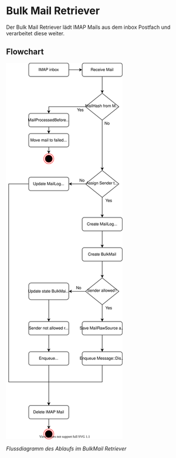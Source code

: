 # Bulk Mail Retriever
Der Bulk Mail Retriever lädt IMAP Mails aus dem inbox Postfach und verarbeitet diese weiter.

## Flowchart
![Flowchart](../../diagrams/modules/messages-bulk-mail-retriever-flowchart.drawio.svg)

_Flussdiagramm des Ablaufs im BulkMail Retriever_
